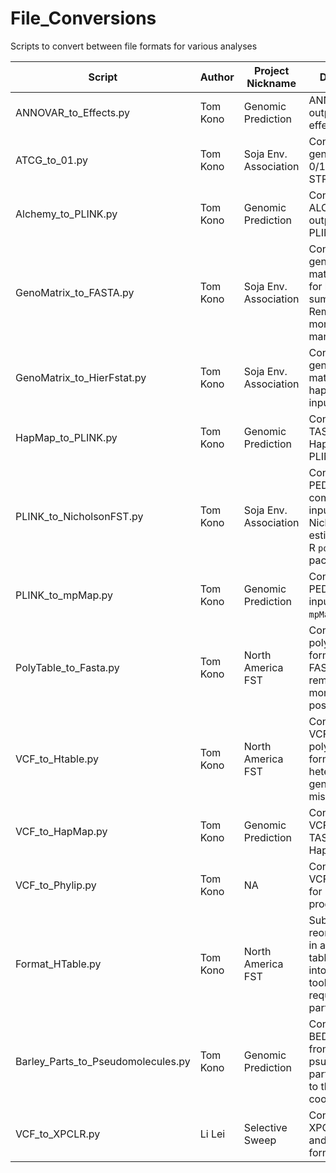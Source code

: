 # File_Conversions
Scripts to convert between file formats for various analyses

| Script | Author | Project Nickname | Description |
|--------|--------|------------------|-------------|
| ANNOVAR_to_Effects.py| Tom Kono | Genomic Prediction | ANNOVAR output to SNP effects table |
| ATCG_to_01.py | Tom Kono | Soja Env. Association | Convert ATCG genotypes to 0/1 for STRUCTURE |
| Alchemy_to_PLINK.py | Tom Kono | Genomic Prediction | Convert ALCHEMY output report to PLINK PED |
| GenoMatrix_to_FASTA.py | Tom Kono | Soja Env. Association | Convert a genotyping matrix to FASTA for libsequence summaries. Removes monomorphic markers. |
| GenoMatrix_to_HierFstat.py | Tom Kono | Soja Env. Association | Convert a genotyping matrix to haploid hierfstat input |
| HapMap_to_PLINK.py | Tom Kono | Genomic Prediction | Convert a TASSEL HapMap file to PLINK PED |
| PLINK_to_NicholsonFST.py | Tom Kono | Soja Env. Association | Convert a PLINK PED+CLST combination to inputs for Nicholson FST estimation in the R `popgen` package |
| PLINK_to_mpMap.py | Tom Kono | Genomic Prediction | Convert PLINK PED/MAP to inputs for the R `mpMap` package |
| PolyTable_to_Fasta.py | Tom Kono | North America FST | Convert a polytable-like format to FASTA, removing monomorphic positions |
| VCF_to_Htable.py | Tom Kono | North America FST | Convert from a VCF to a polytable-like format. Codes heterozygous genotypes as missing |
| VCF_to_HapMap.py | Tom Kono | Genomic Prediction | Convert from VCF to a TASSEL HapMap format |
| VCF_to_Phylip.py | Tom Kono | NA | Convert from a VCF to an input for PHYLIP programs |
| Format_HTable.py | Tom Kono | North America FST | Subset or reorder samples in a Hudson table for input into libsequence tools that require partitioning |
| Barley_Parts_to_Pseudomolecules.py | Tom Kono | Genomic Prediction | Convert VCF or BED coordinates from the IPK psuedomolecule parts assembly to the non-split coordinates. |
| VCF_to_XPCLR.py | Li Lei | Selective Sweep | Convert VCF to XPCLR geno and map file format |